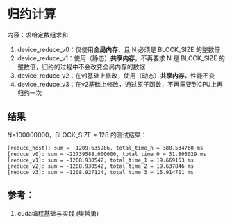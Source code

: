 # 归约计算
内容：求给定数组求和

1. device_reduce_v0：仅使用**全局内存**，且 N 必须是 BLOCK_SIZE 的整数倍
2. device_reduce_v1：使用（静态）**共享内存**，不再要求 N 是 BLOCK_SIZE 的整数倍，归约的过程中不会改变全局内存的数据
3. device_reduce_v2：在v1基础上修改，使用（动态）**共享内存**，性能不变
4. device_reduce_v3：在v2基础上修改，通过原子函数，不再需要到CPU上再归约一次

## 结果
N=100000000，BLOCK_SIZE = 128 的测试结果：
```
[reduce_host]: sum = -1209.635986, total_time_h = 388.534760 ms
[reduce_v0]: sum = -22739588.000000, total_time_0 = 31.805029 ms
[reduce_v1]: sum = -1208.930542, total_time_1 = 19.669153 ms
[reduce_v2]: sum = -1208.930542, total_time_2 = 19.637846 ms
[reduce_v3]: sum = -1208.927124, total_time_3 = 15.914701 ms
```

## 参考：
1. cuda编程基础与实践 (樊哲勇)